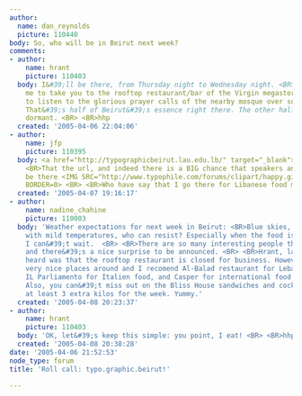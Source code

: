 ```yaml
---
author:
  name: dan_reynolds
  picture: 110440
body: So, who will be in Beirut next week?
comments:
- author:
    name: hrant
    picture: 110403
  body: I&#39;ll be there, from Thursday night to Wednesday night. <BR> <BR>Dan, remind
    me to take you to the rooftop restaurant/bar of the Virgin megastore in downtown
    to listen to the glorious prayer calls of the nearby mosque over some cocktails.
    That&#39;s half of Beirut&#39;s essence right there. The other half is currently
    dormant. <BR> <BR>hhp
  created: '2005-04-06 22:04:06'
- author:
    name: jfp
    picture: 110395
  body: <a href="http://typographicbeirut.lau.edu.lb/" target="_blank">http://typographicbeirut.lau.edu.lb/</a>
    <BR>That the url, and indeed there is a BIG chance that speakers announced will
    be there <IMG SRC="http://www.typophile.com/forums/clipart/happy.gif" ALT=":-&#41;"
    BORDER=0> <BR> <BR>Who have say that I go there for Libanese food mostly :P
  created: '2005-04-07 19:16:17'
- author:
    name: nadine_chahine
    picture: 110003
  body: 'Weather expectations for next week in Beirut: <BR>Blue skies, sunny weather
    with mild temperatures, who can resist? Especially when the food is so great...
    I can&#39;t wait.  <BR> <BR>There are so many interesting people that are attending,
    and there&#39;s a nice surprise to be announced. <BR> <BR>Hrant, last thing I
    heard was that the rooftop restaurant is closed for business. However, there&#39;s
    very nice places around and I recomend Al-Balad restaurant for Lebanese food and
    IL Parliamento for Italien food, and Casper for international food and good coffee.
    Also, you can&#39;t miss out on the Bliss House sandwiches and cocktails.... Expect
    at least 3 extra kilos for the week. Yummy.'
  created: '2005-04-08 20:23:37'
- author:
    name: hrant
    picture: 110403
  body: 'OK, let&#39;s keep this simple: you point, I eat! <BR> <BR>hhp'
  created: '2005-04-08 20:38:28'
date: '2005-04-06 21:52:53'
node_type: forum
title: 'Roll call: typo.graphic.beirut!'

---
```

